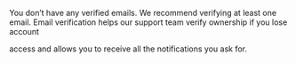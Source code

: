 You don’t have any verified emails. We recommend verifying at least one email.
Email verification helps our support team verify ownership if you lose account 

access and allows you to receive all the notifications you ask for.
